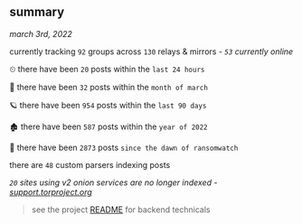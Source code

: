 
## summary
_march 3rd, 2022_

currently tracking `92` groups across `130` relays & mirrors - _`53` currently online_

⏲ there have been `20` posts within the `last 24 hours`

🦈 there have been `32` posts within the `month of march`

🪐 there have been `954` posts within the `last 90 days`

🏚 there have been `587` posts within the `year of 2022`

🦕 there have been `2873` posts `since the dawn of ransomwatch`

there are `48` custom parsers indexing posts

_`20` sites using v2 onion services are no longer indexed - [support.torproject.org](https://support.torproject.org/onionservices/v2-deprecation/)_

> see the project [README](https://github.com/thetanz/ransomwatch#ransomwatch--) for backend technicals
